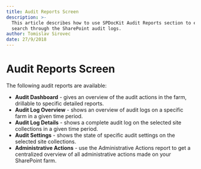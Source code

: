 ```yaml
---
title: Audit Reports Screen
description: >-
  This article describes how to use SPDocKit Audit Reports section to easily
  search through the SharePoint audit logs.
author: Tomislav Sirovec
date: 27/9/2018
---
```


# Audit Reports Screen

The following audit reports are available:

* **Audit Dashboard** - gives an overview of the audit actions in the farm, drillable to specific detailed reports.
* **Audit Log Overview** - shows an overview of audit logs on a specific farm in a given time period.
* **Audit Log Details** - shows a complete audit log on the selected site collections in a given time period. 
* **Audit Settings** - shows the state of specific audit settings on the selected site collections.
* **Administrative Actions** - use the Administrative Actions report to get a centralized overview of all administrative actions made on your SharePoint farm.

